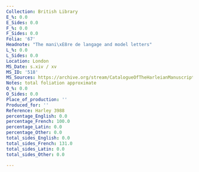 ```yaml
---
Collection: British Library
E_%: 0.0
E_Sides: 0.0
F_%: 0.0
F_Sides: 0.0
Folia: '67'
Headnote: "The mani\xE8re de langage and model letters"
L_%: 0.0
L_Sides: 0.0
Location: London
MS_Date: s.xiv / xv
MS_ID: '518'
MS_Sources: https://archive.org/stream/CatalogueOfTheHarleianManuscripts3/Catalogue_of_the_Harleian_Manuscripts_3#page/n109/mode/2up
Notes: total foliation approximate
O_%: 0.0
O_Sides: 0.0
Place_of_production: ''
Produced_for: ''
Reference: Harley 3988
percentage_English: 0.0
percentage_French: 100.0
percentage_Latin: 0.0
percentage_Other: 0.0
total_sides_English: 0.0
total_sides_French: 131.0
total_sides_Latin: 0.0
total_sides_Other: 0.0

---
```

